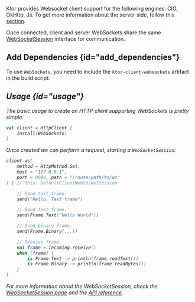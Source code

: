 [//]: # (title: Client WebSockets)

<include src="lib.md" include-id="outdated_warning"/>

Ktor provides Websocket client support for the following engines: CIO, OkHttp, Js. To get more information about 
the server side, follow this [section](websocket.md).

Once connected, client and server WebSockets share the same [WebSocketSession](websocket.md#WebSocketSession)
interface for communication.


## Add Dependencies {id="add_dependencies"}
To use `WebSockets`, you need to include the `ktor-client-websockets` artifact in the build script:

<var name="artifact_name" value="ktor-client-websockets"/>
<include src="lib.md" include-id="add_ktor_artifact"/>


## Usage {id="usage"}

The basic usage to create an HTTP client supporting WebSockets is pretty simple:

```kotlin
val client = HttpClient {
    install(WebSockets)
}
```

Once created we can perform a request, starting a `WebSocketSession`:

```kotlin
client.ws(
    method = HttpMethod.Get,
    host = "127.0.0.1",
    port = 8080, path = "/route/path/to/ws"
) { // this: DefaultClientWebSocketSession

    // Send text frame.
    send("Hello, Text frame")

    // Send text frame.
    send(Frame.Text("Hello World"))

    // Send binary frame.
    send(Frame.Binary(...))

    // Receive frame.
    val frame = incoming.receive()
    when (frame) {
        is Frame.Text -> println(frame.readText())
        is Frame.Binary -> println(frame.readBytes())
    }
}
```

For more information about the WebSocketSession, check the [WebSocketSession page](websocket.md#WebSocketSession) and the [API reference](https://api.ktor.io/%ktor_version%/io.ktor.client.features.websocket/).